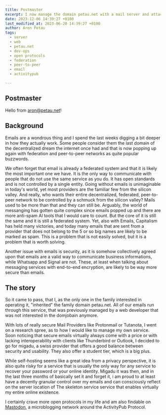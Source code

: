 ```yaml
---
title: Postmaster
excerpt: I now manage the domain petau.net with a mail server and attached sites.
date: 2023-12-06 14:39:27 +0100
last_modified_at: 2023-06-20 14:39:27 +0100
author: Aron Petau
tags:
  - server
  - web
  - petau.net
  - dev-ops
  - open protocols
  - federation
  - peer-to-peer
  - email
  - activitypub

---
```


## Postmaster

Hello from [aron@petau.net](mailto:aron@petau.net)!

## Background

Emails are a wondrous thing and I spend the last weeks digging a bit deeper in how they actually work.
Some people consider them the last domain of the decentralized dream the internet once had and that is now popping up again with federation and peer-to-peer networks as quite popular buzzwords.

We often forget that email is already a federated system and that it is likely the most important one we have.
It is the only way to communicate with people that do not use the same service as you do.
It has open standards and is not controlled by a single entity. Going without emails is unimaginable in today's world, yet most providers are the familiar few from the silicon valley. And really, who wants their entire decentralized, federated, peer-to-peer network to be controlled by a schmuck from the silicon valley? Mails used to be more than that and they can still be.
Arguably, the world of messanging has gotten quite complex since emails popped up and there are more anti-spam AI tools that I would care to count. But the core of it is still the same and it is still a federated system.
Yet, also with Emails, Capitalism has held many victories, and today many emails that are sent from a provider that does not belong to the 5 or so big names are likely to be marked as spam. This is a problem that is not easily solved, but it is a problem that is worth solving.

Another issue with emails is security, as it is somehow collectively agreed upon that emails are a valid way to communicate business informations, while Whatsapp and Signal are not. These, at least when talking about messaging services with end-to-end encryption, are likely to be way more secure than emails.

## The story

So it came to pass, that I, as the only one in the family interested in operating it, "inherited" the family domain petau.net. All of our emails run through this service, that was previously managed by a web developer that was not interested in the domjobain anymore.

With lots of really secure Mail Providers like Protonmail or Tutanota, I went on a research spree, as to how I would like to manage my own service. Soon noticing that secure emails virtually always come with a price or with lacking interoperability with clients like Thunderbird or Outlook, I decided to go for migadu, a swiss provider that offers a good balance between security and usability. They also offer a student tier, which is a big plus.

While self-hosting seems like a great idea from a privacy perspective, it is also quite risky for a service that is usually the only way for any service to recover your password or your online identity. 
Migadu it was then, and in the last three months of basically set it and forget it, i am proud to at least have a decently granular control over my emails and can consciously reflect on the server location of The skeleton service service that enables virtually my entire online existence.

I certainly crave more open protocols in my life and am also findable on [Mastodon](https://mastodon.online/@reprintedAron), a microblogging network around the ActivityPub Protocol.
